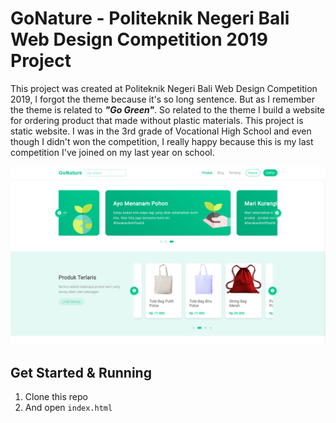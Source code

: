 # GoNature - Politeknik Negeri Bali Web Design Competition 2019 Project

This project was created at Politeknik Negeri Bali Web Design Competition 2019, I forgot the theme because it's so long sentence. But as I remember the theme is related to _**"Go Green"**_. So related to the theme I build a website for ordering product that made without plastic materials. This project is static website. I was in the 3rd grade of Vocational High School and even though I didn't won the competition, I really happy because this is my last competition I've joined on my last year on school.

![Screenshot](/screenshot.png)

## Get Started & Running

1. Clone this repo
2. And open `index.html`
